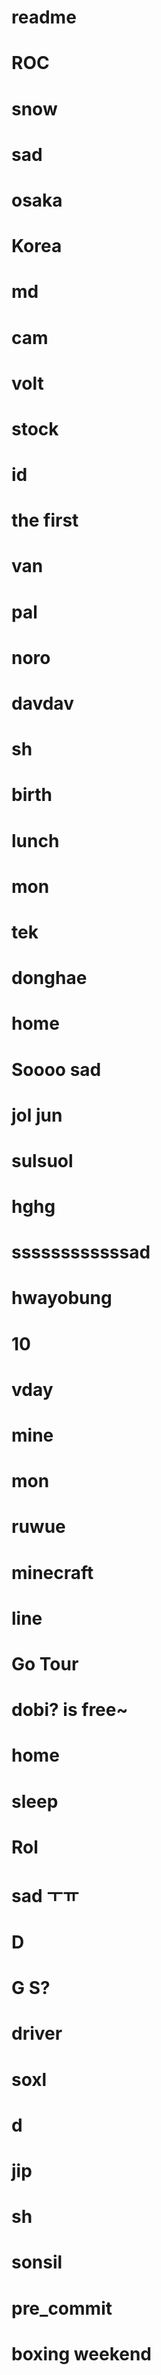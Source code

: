 # readme



# ROC



# snow



# sad



# osaka



# Korea



# md



# cam



# volt



# stock



# id



# the first



# van



# pal



# noro



# davdav



# sh



# birth



# lunch



# mon



# tek



# donghae



# home



# Soooo sad



# jol jun



# sulsuol



# hghg



# ssssssssssssad



# hwayobung



# 10



# vday



# mine



# mon



# ruwue



# minecraft



# line



# Go Tour



# dobi? is free~



# home



# sleep



# Rol



# sad ㅜㅠ



# D



# G S?



# driver



# soxl



# d



# jip



# sh



# sonsil



# pre_commit



# boxing weekend

